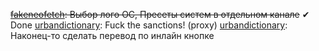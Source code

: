 <s>[fakeneofetch](https://github.com/IgorVasilekIV/zalupa-modules/blob/main/fakeneofetch.py): Выбор лого ОС, Пресеты систем в отдельном канале</s> ✔ Done
[urbandictionary](https://github.com/IgorVasilekIV/zalupa-modules/blob/main/ud.py): Fuck the sanctions! (proxy)
[urbandictionary](https://github.com/IgorVasilekIV/zalupa-modules/blob/main/ud.py): Наконец-то сделать перевод по инлайн кнопке

